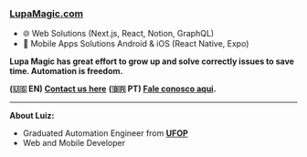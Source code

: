 ### <a href='https://lupamagic.com'>LupaMagic.com</a>

- 🌐 Web Solutions (Next.js, React, Notion, GraphQL)
- 📱 Mobile Apps Solutions Android & iOS (React Native, Expo)



**Lupa Magic has great effort to grow up and solve correctly issues to save time. Automation is freedom.**

**(🇺🇸 EN) <a href='https://api.whatsapp.com/send?phone=5531975530383'>Contact us here</a>** **(🇧🇷 PT)  <a href='https://api.whatsapp.com/send?phone=5531975530383'>Fale conosco aqui</a>.**

----------------------------------------------------------------------------------------------
**About Luiz:**

 - Graduated Automation Engineer from <a href='https://ufop.br'>**UFOP**</a>
 - Web and Mobile Developer
